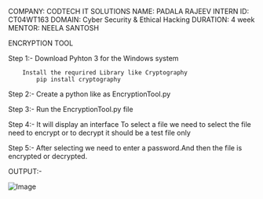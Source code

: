 COMPANY: CODTECH IT SOLUTIONS
NAME: PADALA RAJEEV
INTERN ID: CT04WT163
DOMAIN: Cyber Security & Ethical Hacking
DURATION: 4 week
MENTOR: NEELA SANTOSH

ENCRYPTION TOOL 

Step 1:- 
        Download Pyhton 3 for the Windows system

        Install the requrired Library like Cryptography 
            pip install cryptography

Step 2:-
        Create a python like as EncryptionTool.py

Step 3:-
        Run the EncryptionTool.py file 

Step 4:-
        It will display an interface 
        To select a file 
            we need to select the file need to encrypt or to decrypt it should be a test file only
            
Step 5:-
        After selecting we need to enter a password.And then the file is encrypted or decrypted.


OUTPUT:-


![Image](https://github.com/user-attachments/assets/1e4f9608-6847-41a0-8e8a-bbde973c8e99)